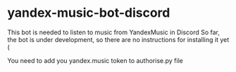 # yandex-music-bot-discord

This bot is needed to listen to music from YandexMusic in Discord
So far, the bot is under development, so there are no instructions for installing it yet (

You need to add you yandex.music token to authorise.py file 